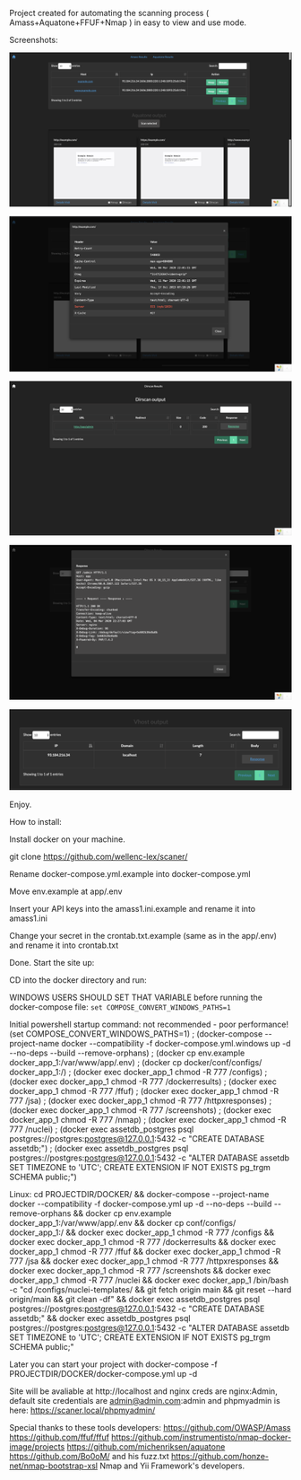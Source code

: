Project created for automating the scanning process ( Amass+Aquatone+FFUF+Nmap ) in easy to view and use mode.

Screenshots:

![Alt text](/images/amass.png?raw=true "Amass output example")

![Alt text](/images/amass2.png?raw=true "Amass output example")

![Alt text](/images/dirscan1.png?raw=true "Dirscan output example")

![Alt text](/images/dirscan2.png?raw=true "Dirscan output example")

![Alt text](/images/vhost.png?raw=true "Vhost output example")

Enjoy.

How to install:

Install docker on your machine.

git clone https://github.com/wellenc-lex/scaner/

Rename docker-compose.yml.example into docker-compose.yml

Move env.example at app/.env

Insert your API keys into the amass1.ini.example and rename it into amass1.ini

Change your secret in the crontab.txt.example (same as in the app/.env) and rename it into crontab.txt

Done. Start the site up:

CD into the docker directory and run:

WINDOWS USERS SHOULD SET THAT VARIABLE before running the docker-compose file: `set COMPOSE_CONVERT_WINDOWS_PATHS=1`

Initial powershell startup command: not recommended - poor performance!
(set COMPOSE_CONVERT_WINDOWS_PATHS=1) ; (docker-compose --project-name docker --compatibility -f docker-compose.yml.windows up -d --no-deps --build --remove-orphans) ; (docker cp env.example docker_app_1:/var/www/app/.env) ; (docker cp docker/conf/configs/ docker_app_1:/) ; (docker exec docker_app_1 chmod -R 777 /configs) ; (docker exec docker_app_1 chmod -R 777 /dockerresults) ; (docker exec docker_app_1 chmod -R 777 /ffuf) ; (docker exec docker_app_1 chmod -R 777 /jsa) ; (docker exec docker_app_1 chmod -R 777 /httpxresponses) ; (docker exec docker_app_1 chmod -R 777 /screenshots) ; (docker exec docker_app_1 chmod -R 777 /nmap) ; (docker exec docker_app_1 chmod -R 777 /nuclei) ; (docker exec assetdb_postgres psql postgres://postgres:postgres@127.0.0.1:5432 -c "CREATE DATABASE assetdb;") ; (docker exec assetdb_postgres psql postgres://postgres:postgres@127.0.0.1:5432 -c "ALTER DATABASE assetdb SET TIMEZONE to 'UTC'; CREATE EXTENSION IF NOT EXISTS pg_trgm SCHEMA public;")

Linux: cd PROJECTDIR/DOCKER/ && docker-compose --project-name docker --compatibility -f docker-compose.yml up -d --no-deps --build --remove-orphans && docker cp env.example docker_app_1:/var/www/app/.env && docker cp conf/configs/ docker_app_1:/ && docker exec docker_app_1 chmod -R 777 /configs && docker exec docker_app_1 chmod -R 777 /dockerresults && docker exec docker_app_1 chmod -R 777 /ffuf && docker exec docker_app_1 chmod -R 777 /jsa && docker exec docker_app_1 chmod -R 777 /httpxresponses && docker exec docker_app_1 chmod -R 777 /screenshots && docker exec docker_app_1 chmod -R 777 /nuclei && docker exec docker_app_1 /bin/bash -c "cd /configs/nuclei-templates/ && git fetch origin main && git reset --hard origin/main && git clean -df" && docker exec assetdb_postgres psql postgres://postgres:postgres@127.0.0.1:5432 -c "CREATE DATABASE assetdb;" && docker exec assetdb_postgres psql postgres://postgres:postgres@127.0.0.1:5432 -c "ALTER DATABASE assetdb SET TIMEZONE to 'UTC'; CREATE EXTENSION IF NOT EXISTS pg_trgm SCHEMA public;"

Later you can start your project with docker-compose -f PROJECTDIR/DOCKER/docker-compose.yml up -d

Site will be avaliable at http://localhost and nginx creds are nginx:Admin, default site credentials are admin@admin.com:admin and phpmyadmin is here: https://scaner.local/phpmyadmin/

Special thanks to these tools developers:
https://github.com/OWASP/Amass
https://github.com/ffuf/ffuf
https://github.com/instrumentisto/nmap-docker-image/projects
https://github.com/michenriksen/aquatone
https://github.com/Bo0oM/ and his fuzz.txt 
https://github.com/honze-net/nmap-bootstrap-xsl
Nmap and Yii Framework's developers.




